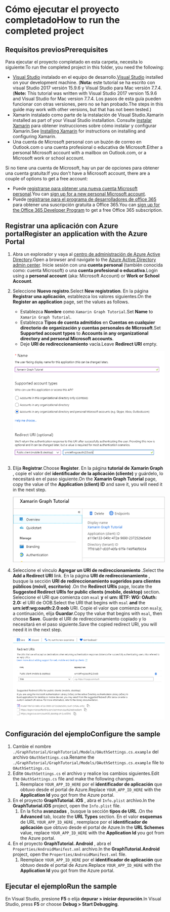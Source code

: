# <a name="how-to-run-the-completed-project"></a><span data-ttu-id="705f2-101">Cómo ejecutar el proyecto completado</span><span class="sxs-lookup"><span data-stu-id="705f2-101">How to run the completed project</span></span>

## <a name="prerequisites"></a><span data-ttu-id="705f2-102">Requisitos previos</span><span class="sxs-lookup"><span data-stu-id="705f2-102">Prerequisites</span></span>

<span data-ttu-id="705f2-103">Para ejecutar el proyecto completado en esta carpeta, necesita lo siguiente:</span><span class="sxs-lookup"><span data-stu-id="705f2-103">To run the completed project in this folder, you need the following:</span></span>

- <span data-ttu-id="705f2-104">[Visual Studio](https://visualstudio.microsoft.com/vs/) instalado en el equipo de desarrollo.</span><span class="sxs-lookup"><span data-stu-id="705f2-104">[Visual Studio](https://visualstudio.microsoft.com/vs/) installed on your development machine.</span></span> <span data-ttu-id="705f2-105">(**Nota:** este tutorial se ha escrito con visual Studio 2017 versión 15.9.6 y Visual Studio para Mac versión 7.7.4.</span><span class="sxs-lookup"><span data-stu-id="705f2-105">(**Note:** This tutorial was written with Visual Studio 2017 version 15.9.6 and Visual Studio for Mac version 7.7.4.</span></span> <span data-ttu-id="705f2-106">Los pasos de esta guía pueden funcionar con otras versiones, pero no se han probado.</span><span class="sxs-lookup"><span data-stu-id="705f2-106">The steps in this guide may work with other versions, but that has not been tested.)</span></span>
- <span data-ttu-id="705f2-107">Xamarin instalado como parte de la instalación de Visual Studio.</span><span class="sxs-lookup"><span data-stu-id="705f2-107">Xamarin installed as part of your Visual Studio installation.</span></span> <span data-ttu-id="705f2-108">Consulte [instalar Xamarin](https://docs.microsoft.com/xamarin/cross-platform/get-started/installation) para obtener instrucciones sobre cómo instalar y configurar Xamarin.</span><span class="sxs-lookup"><span data-stu-id="705f2-108">See [Installing Xamarin](https://docs.microsoft.com/xamarin/cross-platform/get-started/installation) for instructions on installing and configuring Xamarin.</span></span>
- <span data-ttu-id="705f2-109">Una cuenta de Microsoft personal con un buzón de correo en Outlook.com o una cuenta profesional o educativa de Microsoft.</span><span class="sxs-lookup"><span data-stu-id="705f2-109">Either a personal Microsoft account with a mailbox on Outlook.com, or a Microsoft work or school account.</span></span>

<span data-ttu-id="705f2-110">Si no tiene una cuenta de Microsoft, hay un par de opciones para obtener una cuenta gratuita:</span><span class="sxs-lookup"><span data-stu-id="705f2-110">If you don't have a Microsoft account, there are a couple of options to get a free account:</span></span>

- <span data-ttu-id="705f2-111">Puede [registrarse para obtener una nueva cuenta Microsoft personal](https://signup.live.com/signup?wa=wsignin1.0&rpsnv=12&ct=1454618383&rver=6.4.6456.0&wp=MBI_SSL_SHARED&wreply=https://mail.live.com/default.aspx&id=64855&cbcxt=mai&bk=1454618383&uiflavor=web&uaid=b213a65b4fdc484382b6622b3ecaa547&mkt=E-US&lc=1033&lic=1).</span><span class="sxs-lookup"><span data-stu-id="705f2-111">You can [sign up for a new personal Microsoft account](https://signup.live.com/signup?wa=wsignin1.0&rpsnv=12&ct=1454618383&rver=6.4.6456.0&wp=MBI_SSL_SHARED&wreply=https://mail.live.com/default.aspx&id=64855&cbcxt=mai&bk=1454618383&uiflavor=web&uaid=b213a65b4fdc484382b6622b3ecaa547&mkt=E-US&lc=1033&lic=1).</span></span>
- <span data-ttu-id="705f2-112">Puede [registrarse para el programa de desarrolladores de office 365](https://developer.microsoft.com/office/dev-program) para obtener una suscripción gratuita a Office 365.</span><span class="sxs-lookup"><span data-stu-id="705f2-112">You can [sign up for the Office 365 Developer Program](https://developer.microsoft.com/office/dev-program) to get a free Office 365 subscription.</span></span>

## <a name="register-an-application-with-the-azure-portal"></a><span data-ttu-id="705f2-113">Registrar una aplicación con Azure portal</span><span class="sxs-lookup"><span data-stu-id="705f2-113">Register an application with the Azure Portal</span></span>

1. <span data-ttu-id="705f2-114">Abra un explorador y vaya al [centro de administración de Azure Active Directory](https://aad.portal.azure.com).</span><span class="sxs-lookup"><span data-stu-id="705f2-114">Open a browser and navigate to the [Azure Active Directory admin center](https://aad.portal.azure.com).</span></span> <span data-ttu-id="705f2-115">Inicie sesión con una **cuenta personal** (también conocida como: cuenta Microsoft) o una **cuenta profesional o educativa**.</span><span class="sxs-lookup"><span data-stu-id="705f2-115">Login using a **personal account** (aka: Microsoft Account) or **Work or School Account**.</span></span>

1. <span data-ttu-id="705f2-116">Seleccione **Nuevo registro**.</span><span class="sxs-lookup"><span data-stu-id="705f2-116">Select **New registration**.</span></span> <span data-ttu-id="705f2-117">En la página **Registrar una aplicación**, establezca los valores siguientes.</span><span class="sxs-lookup"><span data-stu-id="705f2-117">On the **Register an application** page, set the values as follows.</span></span>

    - <span data-ttu-id="705f2-118">Establezca **Nombre** como `Xamarin Graph Tutorial`.</span><span class="sxs-lookup"><span data-stu-id="705f2-118">Set **Name** to `Xamarin Graph Tutorial`.</span></span>
    - <span data-ttu-id="705f2-119">Establezca **Tipos de cuenta admitidos** en **Cuentas en cualquier directorio de organización y cuentas personales de Microsoft**.</span><span class="sxs-lookup"><span data-stu-id="705f2-119">Set **Supported account types** to **Accounts in any organizational directory and personal Microsoft accounts**.</span></span>
    - <span data-ttu-id="705f2-120">Deje **URI de redireccionamiento** vacía.</span><span class="sxs-lookup"><span data-stu-id="705f2-120">Leave **Redirect URI** empty.</span></span>

    ![Captura de pantalla de la página registrar una aplicación](../../tutorial/images/aad-register-an-app.png)

1. <span data-ttu-id="705f2-122">Elija **Registrar**.</span><span class="sxs-lookup"><span data-stu-id="705f2-122">Choose **Register**.</span></span> <span data-ttu-id="705f2-123">En la página **tutorial de Xamarin Graph** , copie el valor del **identificador de la aplicación (cliente)** y guárdelo, lo necesitará en el paso siguiente.</span><span class="sxs-lookup"><span data-stu-id="705f2-123">On the **Xamarin Graph Tutorial** page, copy the value of the **Application (client) ID** and save it, you will need it in the next step.</span></span>

    ![Captura de pantalla del identificador de la aplicación del nuevo registro de la aplicación](../../tutorial/images/aad-application-id.png)

1. <span data-ttu-id="705f2-125">Seleccione el vínculo **Agregar un URI de redireccionamiento** .</span><span class="sxs-lookup"><span data-stu-id="705f2-125">Select the **Add a Redirect URI** link.</span></span> <span data-ttu-id="705f2-126">En la página **URI de redireccionamiento** , busque la sección **URI de redireccionamiento sugeridos para clientes públicos (móvil, escritorio)** .</span><span class="sxs-lookup"><span data-stu-id="705f2-126">On the **Redirect URIs** page, locate the **Suggested Redirect URIs for public clients (mobile, desktop)** section.</span></span> <span data-ttu-id="705f2-127">Seleccione el URI que comienza con `msal` **y** el **urn: IETF: WG: OAuth: 2.0:** el URI de OOB.</span><span class="sxs-lookup"><span data-stu-id="705f2-127">Select the URI that begins with `msal` **and** the **urn:ietf:wg:oauth:2.0:oob** URI.</span></span> <span data-ttu-id="705f2-128">Copie el valor que comienza con `msal`y, a continuación, elija **Guardar**.</span><span class="sxs-lookup"><span data-stu-id="705f2-128">Copy the value that begins with `msal`, then choose **Save**.</span></span> <span data-ttu-id="705f2-129">Guarde el URI de redireccionamiento copiado y lo necesitará en el paso siguiente.</span><span class="sxs-lookup"><span data-stu-id="705f2-129">Save the copied redirect URI, you will need it in the next step.</span></span>

    ![Captura de pantalla de la página URI de redireccionamiento](../../tutorial/images/aad-redirect-uris.png)

## <a name="configure-the-sample"></a><span data-ttu-id="705f2-131">Configuración del ejemplo</span><span class="sxs-lookup"><span data-stu-id="705f2-131">Configure the sample</span></span>

1. <span data-ttu-id="705f2-132">Cambie el nombre `./GraphTutorial/GraphTutorial/Models/OAuthSettings.cs.example` del archivo `OAuthSettings.cs`a.</span><span class="sxs-lookup"><span data-stu-id="705f2-132">Rename the `./GraphTutorial/GraphTutorial/Models/OAuthSettings.cs.example` file to `OAuthSettings.cs`.</span></span>
1. <span data-ttu-id="705f2-133">Edite `OAuthSettings.cs` el archivo y realice los cambios siguientes.</span><span class="sxs-lookup"><span data-stu-id="705f2-133">Edit the `OAuthSettings.cs` file and make the following changes.</span></span>
    1. <span data-ttu-id="705f2-134">Reemplace `YOUR_APP_ID_HERE` por el **identificador de aplicación** que obtuvo desde el portal de Azure.</span><span class="sxs-lookup"><span data-stu-id="705f2-134">Replace `YOUR_APP_ID_HERE` with the **Application Id** you got from the Azure portal.</span></span>
1. <span data-ttu-id="705f2-135">En el proyecto **GraphTutorial. iOS** , abra el `Info.plist` archivo.</span><span class="sxs-lookup"><span data-stu-id="705f2-135">In the **GraphTutorial.iOS** project, open the `Info.plist` file.</span></span>
    1. <span data-ttu-id="705f2-136">En la ficha **avanzadas** , busque la sección **tipos de URL** .</span><span class="sxs-lookup"><span data-stu-id="705f2-136">On the **Advanced** tab, locate the **URL Types** section.</span></span> <span data-ttu-id="705f2-137">En el valor **esquemas** de URL `YOUR_APP_ID_HERE` , reemplace por el **identificador de aplicación** que obtuvo desde el portal de Azure.</span><span class="sxs-lookup"><span data-stu-id="705f2-137">In the **URL Schemes** value, replace `YOUR_APP_ID_HERE` with the **Application Id** you got from the Azure portal.</span></span>
1. <span data-ttu-id="705f2-138">En el proyecto **GraphTutorial. Android** , abra el `Properties/AndroidManifest.xml` archivo.</span><span class="sxs-lookup"><span data-stu-id="705f2-138">In the **GraphTutorial.Android** project, open the `Properties/AndroidManifest.xml` file.</span></span>
    1. <span data-ttu-id="705f2-139">Reemplace `YOUR_APP_ID_HERE` por el **identificador de aplicación** que obtuvo desde el portal de Azure.</span><span class="sxs-lookup"><span data-stu-id="705f2-139">Replace `YOUR_APP_ID_HERE` with the **Application Id** you got from the Azure portal.</span></span>

## <a name="run-the-sample"></a><span data-ttu-id="705f2-140">Ejecutar el ejemplo</span><span class="sxs-lookup"><span data-stu-id="705f2-140">Run the sample</span></span>

<span data-ttu-id="705f2-141">En Visual Studio, presione **F5** o elija **depurar > iniciar depuración**.</span><span class="sxs-lookup"><span data-stu-id="705f2-141">In Visual Studio, press **F5** or choose **Debug > Start Debugging**.</span></span>
